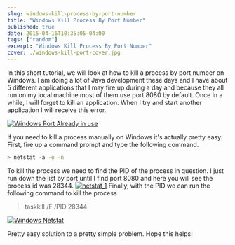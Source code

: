 ```yaml
---
slug: windows-kill-process-by-port-number
title: "Windows Kill Process By Port Number"
published: true
date: 2015-04-16T10:35:05-04:00
tags: ["random"]
excerpt: "Windows Kill Process By Port Number"
cover: ./windows-kill-port-cover.jpg
---
```


In this short tutorial, we will look at how to kill a process by port number on Windows. I am doing a lot of Java development these days and I have about 5 different applications that I may fire up during a day and because they all run on my local machine most of them use port 8080 by default. Once in a while, I will forget to kill an application. When I try and start another application I will receive this error.

[![Windows Port Already in use](./port_already_in_use.png)](./port_already_in_use.png)

If you need to kill a process manually on Windows it's actually pretty easy. First, fire up a command prompt and type the following command.

```bash
> netstat -a -o -n
```

To kill the process we need to find the PID of the process in question. I just run down the list by port until I find port 8080 and here you will see the process id was 28344. [![netstat_1](./netstat_1.png)](./netstat_1.png) Finally, with the PID we can run the following command to kill the process

> taskkill /F /PID 28344

[![Windows Netstat](./netstat_2.png)](./netstat_2.png)

Pretty easy solution to a pretty simple problem. Hope this helps!
